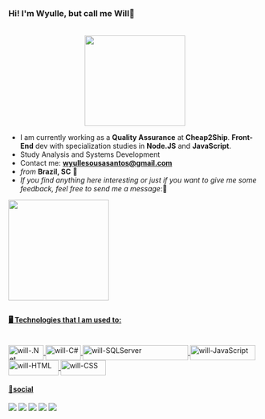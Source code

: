 ##
<H3> Hi! I'm Wyulle, but call me Will👋 </H3>

<div align="center"> <br>
  
<img height="180px" width="200px" src="https://i.pinimg.com/originals/57/18/5d/57185d2176d7cbaebdb74c00ce1b9ebf.gif">
  
</div>

- I am currently working as a **Quality Assurance** at **Cheap2Ship**. **Front-End** dev with specialization studies in **Node.JS** and **JavaScript**.
- Study Analysis and Systems Development
- Contact me: **wyullesousasantos@gmail.com**
- *from* **Brazil, SC** 📍
- *If you find anything here interesting or just if you want to give me some feedback, feel free to send me a message*:💭



<div align="left">

  <a href="https://github.com/s4nts">
  <img height="200" src="https://github-readme-stats.vercel.app/api/top-langs/?username=s4nts&layout=compact&langs_count=7&theme=github_dark"/>
</div>

##
  
<H4>🖥️ Technologies that I am used to:</H4>

<!--Icones no site [icogr](https://icongr.am/devicon or pesquise por badges or https://dev.to/envoy_/150-badges-for-github-pnk)-->
  
  <div style="display: inline_block"><br>
  <img align="center" alt="will-.Net" height="30" width="70" src="https://img.shields.io/badge/.NET-5C2D91?style=for-the-badge&logo=.net&logoColor=white">
  <img align="center" alt="will-C#"height="30"width="70"src="https://img.shields.io/badge/C%23-239120?style=for-the-badge&logo=c-sharp&logoColor=white">
  <img align="center" alt="will-SQLServer" height="30" width="210"src="https://img.shields.io/badge/Microsoft_SQL_Server-CC2927?style=for-the-badge&logo=microsoft-sql-server&logoColor=white">  
  <img align="center" alt="will-JavaScript" height="30" width="130" src="https://img.shields.io/badge/JavaScript-F7DF1E?style=for-the-badge&logo=javascript&logoColor=black">
  <img align="center" alt="will-HTML" height="30" width="100" src="https://img.shields.io/badge/HTML5-E34F26?style=for-the-badge&logo=html5&logoColor=white">
  <img align="center" alt="will-CSS" height="30" width="90" src="https://img.shields.io/badge/CSS3-1572B6?style=for-the-badge&logo=css3&logoColor=white">
 
    
</div>
  
  
  
  <H4> 💭social </H4>

  

<div> 
  <a href="https://www.instagram.com/s4nt.s" target="_blank"><img src="https://img.shields.io/badge/-Instagram-%23E4405F?style=for-the-badge&logo=instagram&logoColor=white" target="_blank"></a>
 	<a href="https://www.twitch.tv/willsants67" target="_blank"><img src="https://img.shields.io/badge/Twitch-9146FF?style=for-the-badge&logo=twitch&logoColor=white" target="_blank"></a>
  <a href="https://mailto:wyullesousasantos@gmail.com"><img src="https://img.shields.io/badge/-Gmail-%23333?style=for-the-badge&logo=gmail&logoColor=white" target="_blank"></a>
  <a href="https://www.linkedin.com/in/wyulle-santos-a03ab617b/" target="_blank"><img src="https://img.shields.io/badge/-LinkedIn-%230077B5?style=for-the-badge&logo=linkedin&logoColor=white" 
 target="_blank"></a> 
   <a href="https://discord.gg/Vg9RmRtM" target="_blank"><img src="https://img.shields.io/badge/Discord-7289DA?style=for-the-badge&logo=discord&logoColor=white" target="_blank">
  </a> 
 
 
</div>
